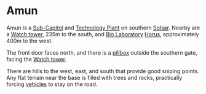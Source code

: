 # Amun

Amun is a [Sub-Capitol](../locations/Sub-Capitol.md) and
[Technology Plant](../locations/Technology_Plant.md) on southern
[Solsar](../locations/Solsar.md). Nearby are a
[Watch tower](../locations/Watch_tower.md), 235m to the south, and
[Bio Laboratory](../locations/Bio_Laboratory.md) [Horus](../locations/Horus.md),
approximately 400m to the west.

The front door faces north, and there is a [pillbox](../locations/Pillbox.md)
outside the southern gate, facing the
[Watch tower](../locations/Watch_tower.md).

There are hills to the west, east, and south that provide good sniping points.
Any flat terrain near the base is filled with trees and rocks, practically
forcing [vehicles](../vehicles/index.md) to stay on the road.
